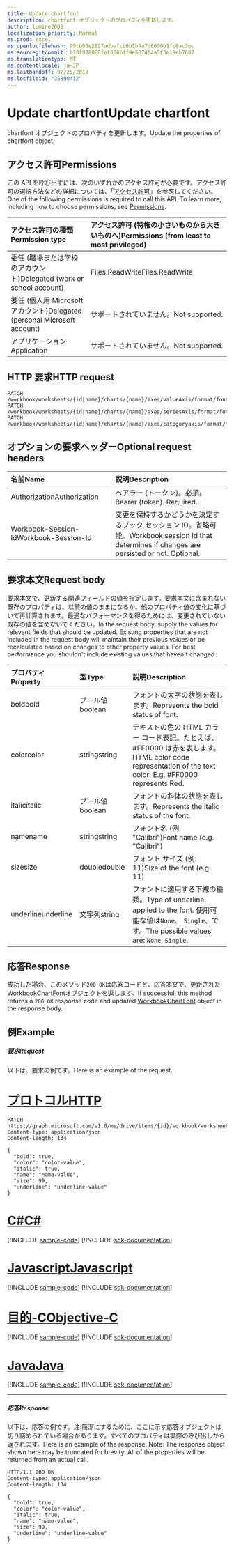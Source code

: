 ```yaml
---
title: Update chartfont
description: chartfont オブジェクトのプロパティを更新します。
author: lumine2008
localization_priority: Normal
ms.prod: excel
ms.openlocfilehash: 09cb98e2827adbafcb6b1b4a7d6690b1fc8ac3ec
ms.sourcegitcommit: b18f978808fef800bff9e587464a5f3e18eb7687
ms.translationtype: MT
ms.contentlocale: ja-JP
ms.lasthandoff: 07/25/2019
ms.locfileid: "35890412"
---
```

# <a name="update-chartfont"></a><span data-ttu-id="3d3c6-103">Update chartfont</span><span class="sxs-lookup"><span data-stu-id="3d3c6-103">Update chartfont</span></span>

<span data-ttu-id="3d3c6-104">chartfont オブジェクトのプロパティを更新します。</span><span class="sxs-lookup"><span data-stu-id="3d3c6-104">Update the properties of chartfont object.</span></span>
## <a name="permissions"></a><span data-ttu-id="3d3c6-105">アクセス許可</span><span class="sxs-lookup"><span data-stu-id="3d3c6-105">Permissions</span></span>
<span data-ttu-id="3d3c6-p101">この API を呼び出すには、次のいずれかのアクセス許可が必要です。アクセス許可の選択方法などの詳細については、「[アクセス許可](/graph/permissions-reference)」を参照してください。</span><span class="sxs-lookup"><span data-stu-id="3d3c6-p101">One of the following permissions is required to call this API. To learn more, including how to choose permissions, see [Permissions](/graph/permissions-reference).</span></span>

|<span data-ttu-id="3d3c6-108">アクセス許可の種類</span><span class="sxs-lookup"><span data-stu-id="3d3c6-108">Permission type</span></span>      | <span data-ttu-id="3d3c6-109">アクセス許可 (特権の小さいものから大きいものへ)</span><span class="sxs-lookup"><span data-stu-id="3d3c6-109">Permissions (from least to most privileged)</span></span>              |
|:--------------------|:---------------------------------------------------------|
|<span data-ttu-id="3d3c6-110">委任 (職場または学校のアカウント)</span><span class="sxs-lookup"><span data-stu-id="3d3c6-110">Delegated (work or school account)</span></span> | <span data-ttu-id="3d3c6-111">Files.ReadWrite</span><span class="sxs-lookup"><span data-stu-id="3d3c6-111">Files.ReadWrite</span></span>    |
|<span data-ttu-id="3d3c6-112">委任 (個人用 Microsoft アカウント)</span><span class="sxs-lookup"><span data-stu-id="3d3c6-112">Delegated (personal Microsoft account)</span></span> | <span data-ttu-id="3d3c6-113">サポートされていません。</span><span class="sxs-lookup"><span data-stu-id="3d3c6-113">Not supported.</span></span>    |
|<span data-ttu-id="3d3c6-114">アプリケーション</span><span class="sxs-lookup"><span data-stu-id="3d3c6-114">Application</span></span> | <span data-ttu-id="3d3c6-115">サポートされていません。</span><span class="sxs-lookup"><span data-stu-id="3d3c6-115">Not supported.</span></span> |

## <a name="http-request"></a><span data-ttu-id="3d3c6-116">HTTP 要求</span><span class="sxs-lookup"><span data-stu-id="3d3c6-116">HTTP request</span></span>
<!-- { "blockType": "ignored" } -->
```http
PATCH /workbook/worksheets/{id|name}/charts/{name}/axes/valueAxis/format/font
PATCH /workbook/worksheets/{id|name}/charts/{name}/axes/seriesAxis/format/font
PATCH /workbook/worksheets/{id|name}/charts/{name}/axes/categoryaxis/format/font
```
## <a name="optional-request-headers"></a><span data-ttu-id="3d3c6-117">オプションの要求ヘッダー</span><span class="sxs-lookup"><span data-stu-id="3d3c6-117">Optional request headers</span></span>
| <span data-ttu-id="3d3c6-118">名前</span><span class="sxs-lookup"><span data-stu-id="3d3c6-118">Name</span></span>       | <span data-ttu-id="3d3c6-119">説明</span><span class="sxs-lookup"><span data-stu-id="3d3c6-119">Description</span></span>|
|:-----------|:-----------|
| <span data-ttu-id="3d3c6-120">Authorization</span><span class="sxs-lookup"><span data-stu-id="3d3c6-120">Authorization</span></span>  | <span data-ttu-id="3d3c6-p102">ベアラー {トークン}。必須。</span><span class="sxs-lookup"><span data-stu-id="3d3c6-p102">Bearer {token}. Required.</span></span> |
| <span data-ttu-id="3d3c6-123">Workbook-Session-Id</span><span class="sxs-lookup"><span data-stu-id="3d3c6-123">Workbook-Session-Id</span></span>  | <span data-ttu-id="3d3c6-p103">変更を保持するかどうかを決定するブック セッション ID。省略可能。</span><span class="sxs-lookup"><span data-stu-id="3d3c6-p103">Workbook session Id that determines if changes are persisted or not. Optional.</span></span>|

## <a name="request-body"></a><span data-ttu-id="3d3c6-126">要求本文</span><span class="sxs-lookup"><span data-stu-id="3d3c6-126">Request body</span></span>
<span data-ttu-id="3d3c6-p104">要求本文で、更新する関連フィールドの値を指定します。要求本文に含まれない既存のプロパティは、以前の値のままになるか、他のプロパティ値の変化に基づいて再計算されます。最適なパフォーマンスを得るためには、変更されていない既存の値を含めないでください。</span><span class="sxs-lookup"><span data-stu-id="3d3c6-p104">In the request body, supply the values for relevant fields that should be updated. Existing properties that are not included in the request body will maintain their previous values or be recalculated based on changes to other property values. For best performance you shouldn't include existing values that haven't changed.</span></span>

| <span data-ttu-id="3d3c6-130">プロパティ</span><span class="sxs-lookup"><span data-stu-id="3d3c6-130">Property</span></span>     | <span data-ttu-id="3d3c6-131">型</span><span class="sxs-lookup"><span data-stu-id="3d3c6-131">Type</span></span>   |<span data-ttu-id="3d3c6-132">説明</span><span class="sxs-lookup"><span data-stu-id="3d3c6-132">Description</span></span>|
|:---------------|:--------|:----------|
|<span data-ttu-id="3d3c6-133">bold</span><span class="sxs-lookup"><span data-stu-id="3d3c6-133">bold</span></span>|<span data-ttu-id="3d3c6-134">ブール値</span><span class="sxs-lookup"><span data-stu-id="3d3c6-134">boolean</span></span>|<span data-ttu-id="3d3c6-135">フォントの太字の状態を表します。</span><span class="sxs-lookup"><span data-stu-id="3d3c6-135">Represents the bold status of font.</span></span>|
|<span data-ttu-id="3d3c6-136">color</span><span class="sxs-lookup"><span data-stu-id="3d3c6-136">color</span></span>|<span data-ttu-id="3d3c6-137">string</span><span class="sxs-lookup"><span data-stu-id="3d3c6-137">string</span></span>|<span data-ttu-id="3d3c6-p105">テキストの色の HTML カラー コード表記。たとえば、#FF0000 は赤を表します。</span><span class="sxs-lookup"><span data-stu-id="3d3c6-p105">HTML color code representation of the text color. E.g. #FF0000 represents Red.</span></span>|
|<span data-ttu-id="3d3c6-141">italic</span><span class="sxs-lookup"><span data-stu-id="3d3c6-141">italic</span></span>|<span data-ttu-id="3d3c6-142">ブール値</span><span class="sxs-lookup"><span data-stu-id="3d3c6-142">boolean</span></span>|<span data-ttu-id="3d3c6-143">フォントの斜体の状態を表します。</span><span class="sxs-lookup"><span data-stu-id="3d3c6-143">Represents the italic status of the font.</span></span>|
|<span data-ttu-id="3d3c6-144">name</span><span class="sxs-lookup"><span data-stu-id="3d3c6-144">name</span></span>|<span data-ttu-id="3d3c6-145">string</span><span class="sxs-lookup"><span data-stu-id="3d3c6-145">string</span></span>|<span data-ttu-id="3d3c6-146">フォント名 (例: "Calibri")</span><span class="sxs-lookup"><span data-stu-id="3d3c6-146">Font name (e.g. "Calibri")</span></span>|
|<span data-ttu-id="3d3c6-147">size</span><span class="sxs-lookup"><span data-stu-id="3d3c6-147">size</span></span>|<span data-ttu-id="3d3c6-148">double</span><span class="sxs-lookup"><span data-stu-id="3d3c6-148">double</span></span>|<span data-ttu-id="3d3c6-149">フォント サイズ (例: 11)</span><span class="sxs-lookup"><span data-stu-id="3d3c6-149">Size of the font (e.g. 11)</span></span>|
|<span data-ttu-id="3d3c6-150">underline</span><span class="sxs-lookup"><span data-stu-id="3d3c6-150">underline</span></span>|<span data-ttu-id="3d3c6-151">文字列</span><span class="sxs-lookup"><span data-stu-id="3d3c6-151">string</span></span>|<span data-ttu-id="3d3c6-152">フォントに適用する下線の種類。</span><span class="sxs-lookup"><span data-stu-id="3d3c6-152">Type of underline applied to the font.</span></span> <span data-ttu-id="3d3c6-153">使用可能な値は`None`、 `Single`、です。</span><span class="sxs-lookup"><span data-stu-id="3d3c6-153">The possible values are: `None`, `Single`.</span></span>|

## <a name="response"></a><span data-ttu-id="3d3c6-154">応答</span><span class="sxs-lookup"><span data-stu-id="3d3c6-154">Response</span></span>

<span data-ttu-id="3d3c6-155">成功した場合、このメソッド`200 OK`は応答コードと、応答本文で、更新された[WorkbookChartFont](../resources/chartfont.md)オブジェクトを返します。</span><span class="sxs-lookup"><span data-stu-id="3d3c6-155">If successful, this method returns a `200 OK` response code and updated [WorkbookChartFont](../resources/chartfont.md) object in the response body.</span></span>
## <a name="example"></a><span data-ttu-id="3d3c6-156">例</span><span class="sxs-lookup"><span data-stu-id="3d3c6-156">Example</span></span>
##### <a name="request"></a><span data-ttu-id="3d3c6-157">要求</span><span class="sxs-lookup"><span data-stu-id="3d3c6-157">Request</span></span>
<span data-ttu-id="3d3c6-158">以下は、要求の例です。</span><span class="sxs-lookup"><span data-stu-id="3d3c6-158">Here is an example of the request.</span></span>

# <a name="httptabhttp"></a>[<span data-ttu-id="3d3c6-159">プロトコル</span><span class="sxs-lookup"><span data-stu-id="3d3c6-159">HTTP</span></span>](#tab/http)
<!-- {
  "blockType": "request",
  "name": "update_chartfont"
}-->
```http
PATCH https://graph.microsoft.com/v1.0/me/drive/items/{id}/workbook/worksheets/{id|name}/charts/{name}/axes/valueAxis/format/font
Content-type: application/json
Content-length: 134

{
  "bold": true,
  "color": "color-value",
  "italic": true,
  "name": "name-value",
  "size": 99,
  "underline": "underline-value"
}
```
# <a name="ctabcsharp"></a>[<span data-ttu-id="3d3c6-160">C#</span><span class="sxs-lookup"><span data-stu-id="3d3c6-160">C#</span></span>](#tab/csharp)
[!INCLUDE [sample-code](../includes/snippets/csharp/update-chartfont-csharp-snippets.md)]
[!INCLUDE [sdk-documentation](../includes/snippets/snippets-sdk-documentation-link.md)]

# <a name="javascripttabjavascript"></a>[<span data-ttu-id="3d3c6-161">Javascript</span><span class="sxs-lookup"><span data-stu-id="3d3c6-161">Javascript</span></span>](#tab/javascript)
[!INCLUDE [sample-code](../includes/snippets/javascript/update-chartfont-javascript-snippets.md)]
[!INCLUDE [sdk-documentation](../includes/snippets/snippets-sdk-documentation-link.md)]

# <a name="objective-ctabobjc"></a>[<span data-ttu-id="3d3c6-162">目的-C</span><span class="sxs-lookup"><span data-stu-id="3d3c6-162">Objective-C</span></span>](#tab/objc)
[!INCLUDE [sample-code](../includes/snippets/objc/update-chartfont-objc-snippets.md)]
[!INCLUDE [sdk-documentation](../includes/snippets/snippets-sdk-documentation-link.md)]

# <a name="javatabjava"></a>[<span data-ttu-id="3d3c6-163">Java</span><span class="sxs-lookup"><span data-stu-id="3d3c6-163">Java</span></span>](#tab/java)
[!INCLUDE [sample-code](../includes/snippets/java/update-chartfont-java-snippets.md)]
[!INCLUDE [sdk-documentation](../includes/snippets/snippets-sdk-documentation-link.md)]

---

##### <a name="response"></a><span data-ttu-id="3d3c6-164">応答</span><span class="sxs-lookup"><span data-stu-id="3d3c6-164">Response</span></span>
<span data-ttu-id="3d3c6-p107">以下は、応答の例です。注:簡潔にするために、ここに示す応答オブジェクトは切り詰められている場合があります。すべてのプロパティは実際の呼び出しから返されます。</span><span class="sxs-lookup"><span data-stu-id="3d3c6-p107">Here is an example of the response. Note: The response object shown here may be truncated for brevity. All of the properties will be returned from an actual call.</span></span>
<!-- {
  "blockType": "response",
  "truncated": true,
  "@odata.type": "microsoft.graph.workbookChartFont"
} -->
```http
HTTP/1.1 200 OK
Content-type: application/json
Content-length: 134

{
  "bold": true,
  "color": "color-value",
  "italic": true,
  "name": "name-value",
  "size": 99,
  "underline": "underline-value"
}
```

<!-- uuid: 8fcb5dbc-d5aa-4681-8e31-b001d5168d79
2015-10-25 14:57:30 UTC -->
<!-- {
  "type": "#page.annotation",
  "description": "Update chartfont",
  "keywords": "",
  "section": "documentation",
  "tocPath": "",
  "suppressions": [
  ]
}-->
